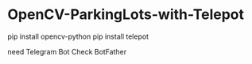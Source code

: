 # OpenCV-ParkingLots-with-Telepot

pip install opencv-python
pip install telepot

need Telegram Bot
Check BotFather
